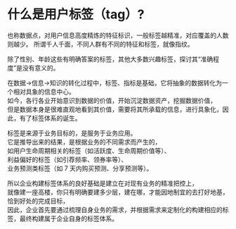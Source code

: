 # 什么是用户标签（tag）?

也称数据点，对用户信息高度精炼的特征标识，一般标签越精准，对应覆盖的人数则越少。
所谓千人千面，不同人群有不同的特征和标签，就像指纹。  

除了性别、年龄这些有明确答案的标签，其他大多数兴趣标签，探讨其“准确程度”是没有意义的。

在数据→信息→知识的转化过程中，标签、指标是基础，它将抽象的数据转化为一个相对具象的信息中心。  
如今，各行各业开始意识到数据的价值，开始沉淀数据资产，挖掘数据价值，  
但是数据本身是很难直观地看到其价值，需要将其所承载的信息，进行具象化，因此，有了标签体系的诞生。
 
标签是来源于业务目标的，是服务于业务应用。  
它是推导出来的结果，是根据业务的不同需求而产生的，  
如用户生命周期相关的标签（如活跃度、生命周期价值等）、  
利益偏好的标签（如引荐频率、领券率等）、  
业务预测类标签（如 7 天内购买预测、分享预测等）。

所以企业构建标签体系的良好基础是建立在对现有业务的精准把控上，  
就像建一座高楼，你只有明确要建多少层，建在哪，才能因地制宜的去打好地基，恰到好处的完成目标，  
因此，企业首先要通过梳理自身业务的需求，并根据需求来定制化的构建相应的标签，最终构建属于企业自身的标签体系。
